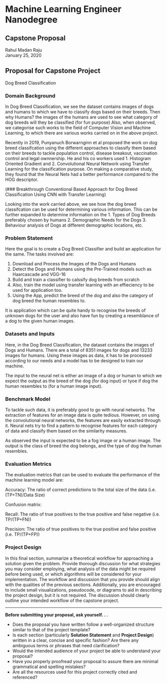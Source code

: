 # Machine Learning Engineer Nanodegree
## Capstone Proposal
Rahul Madan Raju  
January 25, 2020

## Proposal for Capstone Project
Dog Breed Classification

### Domain Background

In Dog Breed Classification, we see the dataset contains images of dogs and humans to which we have to classify dogs based on their breeds. Then why Humans? the images of the humans are used to see what category of dog breeds will they be classified (for fun purpose)
Also, when observed, we categorise such works to the field of Computer Vision and Machine Learning, to which there are various works carried on in the above project. 

Recently in 2019, Punyanuch Borwarnginn et al proposed the work on dog breed classifcation using the different approaches to classify them based on their breeds to tackle population control, disease breakout, vaccination control and legal ownnership. He and his co workers used 1. Histogram Oriented Gradient and 2. Convolutional Neural Network using Transfer Learning for the classification purpose. On making a comparative study, they found that the Neural Nets had a better performance compared to the HOG descriptor. 

(### Breakthrough Conventional Based Approach for Dog Breed Classification Using CNN with Transfer Learning)

Looking into the work carried above, we see how the dog breed classifcation can be used for determining various information. This can be further expanded to determine information on the 1. Types of Dog Breeds preferably chosen by humans 2. Demographic Needs for the Dogs 3. Behaviour analysis of Dogs at different demographic locations, etc.


### Problem Statement

Here the goal is to create a Dog Breed Classifier and build an application for the same. The tasks involved are:
1. Download and Process the Images of the Dogs and Humans
2. Detect the Dogs and Humans using the Pre-Trained models such as Haarcascade and VGG-16
3. Build and train a classifier to calssify dog breeds from scratch
4. Also, train the model using transfer learning with an effieciency to be used for application too.
5. Using the App, predict the breed of the dog and also the category of dog breed the human resembles to.

It is application which can be quite handy to recognise the breeds of unknown dogs for the user and also have fun by creating a resemblance of a dog to the given human images.

### Datasets and Inputs

Here, in the Dog Breed Classification, the dataset contains the images of Dogs and Humans. There are a total of 8351 images for dogs and 13233 images for humans. Using these images as data, it has to be processed according to our needs and a model has to be designed to train our machine. 

The input to the neural net is either an image of a dog or human to which we expect the output as the breed of the dog (for dog input) or tyoe if dog the human resembles to (for a human image input). 

### Benchmark Model

To tackle such data, it is preferably good to go with neural networks. The extraction of features for an image data is quite tedious. However, on using the convolutional neural networks, the features are easily extracted through it. Neural nets try to find a pattern to recognise features for each category of data and classify them based on the similarity measures.

As observed the input is expected to be a fog image or a human image. The output is the class of breed the dog belongs, and the type of dog the human resembles.

### Evaluation Metrics

The evaluation metrics that can be used to evaluate the performance of the machine learning model are:

Accuracy: The ratio of correct predictions to the total size of the data (i.e. (TP+TN)/Data Size)

Confusion matrix:

Recall: The ratio of true positives to the true positive and false negative (i.e. TP/(TP+FN))

Precision: The ratio of true positives to the true positive and false positive (i.e. TP/(TP+FP))


### Project Design

In this final section, summarize a theoretical workflow for approaching a solution given the problem. Provide thorough discussion for what strategies you may consider employing, what analysis of the data might be required before being used, or which algorithms will be considered for your implementation. The workflow and discussion that you provide should align with the qualities of the previous sections. Additionally, you are encouraged to include small visualizations, pseudocode, or diagrams to aid in describing the project design, but it is not required. The discussion should clearly outline your intended workflow of the capstone project.

-----------

**Before submitting your proposal, ask yourself. . .**

- Does the proposal you have written follow a well-organized structure similar to that of the project template?
- Is each section (particularly **Solution Statement** and **Project Design**) written in a clear, concise and specific fashion? Are there any ambiguous terms or phrases that need clarification?
- Would the intended audience of your project be able to understand your proposal?
- Have you properly proofread your proposal to assure there are minimal grammatical and spelling mistakes?
- Are all the resources used for this project correctly cited and referenced?

